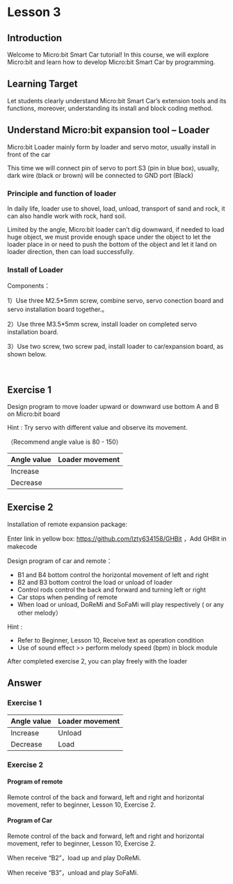 # Lesson 3

## Introduction
<P>
Welcome to Micro:bit Smart Car tutorial! In this course, we will explore Micro:bit and learn how to develop Micro:bit Smart Car by programming.  
<P>

## Learning Target
<P>
Let students clearly understand Micro:bit Smart Car’s extension tools and its functions, moreover, understanding its install and block coding method.
<P>

## Understand Micro:bit expansion tool – Loader
<P>
Micro:bit Loader mainly form by loader and servo motor, usually install in front of the car 
<P>
<P> 
This time we will connect pin of servo to port S3 (pin in blue box), usually, dark wire (black or brown) will be connected to GND port (Black)
<P> 
 
### Principle and function of loader
<P>
In daily life, loader use to shovel, load, unload, transport of sand and rock, it can also handle work with rock, hard soil.  
<P>
<P>
Limited by the angle, Micro:bit loader can’t dig downward, if needed to load huge object, we must provide enough space under the object to let the loader place in or need to push the bottom of the object and let it land on loader direction, then can load successfully.
<P>

### Install of Loader
<P>
Components：
<P>
<P>
1）Use three M2.5*5mm screw, combine servo, servo conection board and servo installation board together.。
<P>
<P>
2）Use three M3.5*5mm screw, install loader on completed servo installation board.
<P>
<P>
3）Use two screw, two screw pad, install loader to car/expansion board, as shown below.
<P>

 
## Exercise 1
<P>
Design program to move loader upward or downward use bottom A and B on Micro:bit board 
<P>
<P>
Hint : Try servo with different value and observe its movement.
<P>
<P>
（Recommend angle value is 80 - 150）
<P>

Angle value|Loader movement
---|---
Increase|
Decrease|

## Exercise 2
<P>
Installation of remote expansion package:
<P>
<P>
Enter link in yellow box: <a href="https://github.com/lzty634158/GHBit">https://github.com/lzty634158/GHBit</a> ，Add GHBit in makecode
<P>
<P>
Design program of car and remote：
<P>

+ B1 and B4 bottom control the horizontal movement of left and right
+ B2 and B3 bottom control the load or unload of loader
+ Control rods control the back and forward and turning left or right
+ Car stops when pending of remote
+ When load or unload, DoReMi and SoFaMi will play respectively ( or any other melody）

<P>
Hint :
<P>

+ Refer to Beginner, Lesson 10, Receive text as operation condition
+ Use of sound effect  >>  perform melody speed (bpm) in block module

<P>
After completed exercise 2, you can play freely with the loader
<P>

## Answer
### Exercise 1

Angle value|Loader movement	
---|---
Increase|Unload	 
Decrease|Load	 

### Exercise 2
#### Program of remote
<P>
Remote control of the back and forward, left and right and horizontal movement, refer to beginner, Lesson 10, Exercise 2.  
<P>

#### Program of Car
<P>
Remote control of the back and forward, left and right and horizontal movement, refer to beginner, Lesson 10, Exercise 2.  
<P>
<P>
When receive “B2”，load up and play DoReMi.
<P>
<P>
When receive “B3”，unload and play  SoFaMi.
<P>
